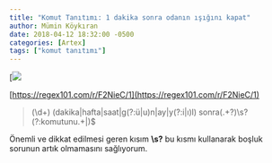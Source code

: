 ```yaml
---
title: "Komut Tanıtımı: 1 dakika sonra odanın ışığını kapat"
author: Mümin Köykıran
date: 2018-04-12 18:32:00 -0500
categories: [Artex]
tags: ["komut tanıtımı"]
---
```



[![](https://i2.wp.com/www.muminkoykiran.com.tr/blog/wp-content/uploads/2018/04/Screenshot_6.png?resize=1024%2C312&ssl=1)

[https://regex101.com/r/F2NieC/1](https://regex101.com/r/F2NieC/1)

> (\d+) (dakika|hafta|saat|g(?:ü|u)n|ay|y(?:i|ı)l) sonra(.+?)\s?(?:komutunu.+|)$

Önemli ve dikkat edilmesi geren kısım  **\s?**  bu kısmı kullanarak boşluk sorunun artık olmamasını sağlıyorum.